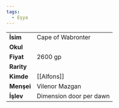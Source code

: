```yaml
---
tags:
  - Eşya
---  
```

  
|  |  |  
|---|---|  
| **İsim** | Cape of Wabronter|  
| **Okul** | |  
| **Fiyat** | 2600 gp|  
| **Rarity** | |  
| **Kimde** | [[Alfons]]|  
| **Menşei** | Vilenor Mazgan|  
| **İşlev** | Dimension door per dawn|  

